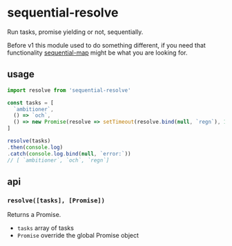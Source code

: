 # sequential-resolve

Run tasks, promise yielding or not, sequentially.

Before v1 this module used to do something different, if you need that functionality [sequential-map](https://github.com/rogerbf/sequential-map) might be what you are looking for.

## usage

```javascript
import resolve from 'sequential-resolve'

const tasks = [
  `ambitioner`,
  () => `och`,
  () => new Promise(resolve => setTimeout(resolve.bind(null, `regn`), 1000))
]

resolve(tasks)
.then(console.log)
.catch(console.log.bind(null, `error:`))
// [ `ambitioner`, `och`, `regn`]
```

## api

### `resolve([tasks], [Promise])`

Returns a Promise.

- `tasks` array of tasks
- `Promise` override the global Promise object
